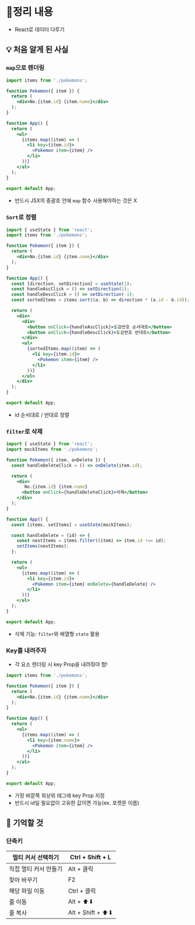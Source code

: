 # 📝정리 내용

- React로 데이터 다루기

## 💡 처음 알게 된 사실

### `map`으로 렌더링

```jsx
import items from './pokemons';

function Pokemon({ item }) {
  return (
    <div>No.{item.id} {item.name}</div>
  );
}

function App() {
  return (
    <ul>
      {items.map((item) => (
        <li key={item.id}>
          <Pokemon item={item} />
        </li>
      ))}
    </ul>
  );
}
 
export default App;
```

- 반드시 JSX의 중괄호 안에 `map` 함수 사용해야하는 것은 X

### `Sort`로 정렬

```jsx
import { useState } from 'react';
import items from './pokemons';

function Pokemon({ item }) {
  return (
    <div>No.{item.id} {item.name}</div>
  );
}

function App() {
  const [direction, setDirection] = useState(1);
  const handleAscClick = () => setDirection(1);
  const handleDescClick = () => setDirection(-1);
  const sortedItems = items.sort((a, b) => direction * (a.id - b.id));

  return (
    <div>
      <div>
        <button onClick={handleAscClick}>도감번호 순서대로</button>
        <button onClick={handleDescClick}>도감번호 반대로</button>
      </div>
      <ul>
        {sortedItems.map((item) => (
          <li key={item.id}>
            <Pokemon item={item} />
          </li>
        ))}
      </ul>
    </div>
  );
}

export default App;
```

- id 순서대로 / 반대로 정렬

### `filter`로 삭제

```jsx
import { useState } from 'react';
import mockItems from './pokemons';

function Pokemon({ item, onDelete }) {
  const handleDeleteClick = () => onDelete(item.id);

  return (
    <div>
       No.{item.id} {item.name}
      <button onClick={handleDeleteClick}>삭제</button>
    </div>
  );
}

function App() {
  const [items, setItems] = useState(mockItems);

  const handleDelete = (id) => {
    const nextItems = items.filter((item) => item.id !== id);
    setItems(nextItems);
  };

  return (
    <ul>
      {items.map((item) => (
        <li key={item.id}>
          <Pokemon item={item} onDelete={handleDelete} />
        </li>
      ))}
    </ul>
  );
}

export default App;
```

- 삭제 기능: `filter`와 배열형 `state` 활용

### Key를 내려주자

- 각 요소 렌더링 시 key Prop을 내려줘야 함!

```jsx
import items from './pokemons';

function Pokemon({ item }) {
  return (
    <div>No.{item.id} {item.name}</div>
  );
}

function App() {
  return (
    <ul>
      {items.map((item) => (
        <li key={item.name}>
          <Pokemon item={item} />
        </li>
      ))}
    </ul>
  );
}

export default App;
```

- 가장 바깥쪽 최상위 태그에 key Prop 지정
- 반드시 id일 필요없이 고유한 값이면 가능(ex. 포켓몬 이름)

## 📌 기억할 것

### 단축키

| 멀티 커서 선택하기 | Ctrl + Shift + L |
| --- | --- |
| 직접 멀티 커서 만들기 | Alt + 클릭 |
| 찾아 바꾸기 | F2 |
| 해당 파일 이동 | Ctrl + 클릭 |
| 줄 이동 | Alt + ⬆⬇ |
| 줄 복사 | Alt + Shift + ⬆⬇ |